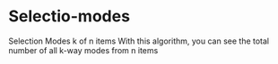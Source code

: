 # Selectio-modes
Selection Modes k of n items
With this algorithm, you can see the total number of all k-way modes from n items
